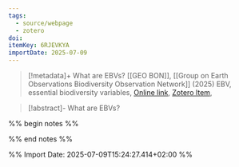 ```yaml
---
tags:
  - source/webpage
  - zotero
doi: 
itemKey: 6RJEVKYA
importDate: 2025-07-09
---
```

>[!metadata]+
> What are EBVs?
> [[GEO BON]], 
> [[Group on Earth Observations Biodiversity Observation Network]] (2025)
> EBV, essential biodiversity variables, 
> [Online link](https://geobon.org/ebvs/what-are-ebvs/), [Zotero Item](zotero://select/library/items/6RJEVKYA),

>[!abstract]-
>What are EBVs?

%% begin notes %%

%% end notes %%

%% Import Date: 2025-07-09T15:24:27.414+02:00 %%
